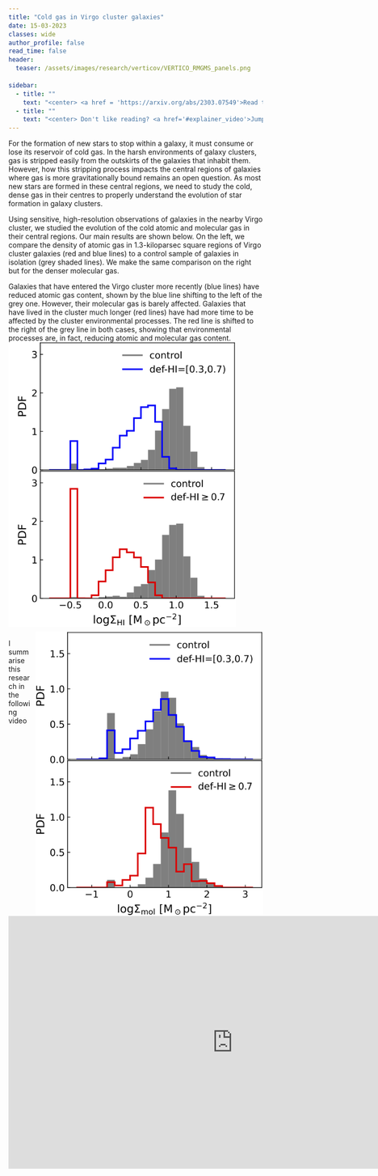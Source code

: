 ```yaml
---
title: "Cold gas in Virgo cluster galaxies" 
date: 15-03-2023
classes: wide
author_profile: false
read_time: false
header:
  teaser: /assets/images/research/verticov/VERTICO_RMGMS_panels.png

sidebar:
  - title: ""
    text: "<center> <a href = 'https://arxiv.org/abs/2303.07549'>Read the research paper here</a></center>"
  - title: ""
    text: "<center> Don't like reading? <a href='#explainer_video'>Jump to the video explanation</a> </center>"
---
```

<p>
For the formation of new stars to stop within a galaxy, it must consume or lose its reservoir of cold gas. 
In the harsh environments of galaxy clusters, gas is stripped easily from the outskirts of the galaxies that inhabit them. 
However, how this stripping process impacts the central regions of galaxies where gas is more gravitationally bound remains an open question. 
As most new stars are formed in these central regions, we need to study the cold, dense gas in their centres to properly understand the evolution of star formation in galaxy clusters. 
</p>

<p>
Using sensitive, high-resolution observations of galaxies in the nearby Virgo cluster, we studied the evolution of the cold atomic and molecular gas in their central regions. 
Our main results are shown below. 
On the left, we compare the density of atomic gas in 1.3-kiloparsec square regions of Virgo cluster galaxies (red and blue lines) to a control sample of galaxies in isolation (grey shaded lines). 
We make the same comparison on the right but for the denser molecular gas. 
</p>
<p>
Galaxies that have entered the Virgo cluster more recently (blue lines) have reduced atomic gas content, shown by the blue line shifting to the left of the grey one. However, their molecular gas is barely affected. 
Galaxies that have lived in the cluster much longer (red lines) have had more time to be affected by the cluster environmental processes. The red line is shifted to the right of the grey line in both cases, showing that environmental processes are, in fact, reducing atomic and molecular gas content.

<br>
<img src="/assets/images/research/verticov/sigmaHI_dists_inTR.png" alt="" width="450" align="left" style="margin: 0px 0px 10px 0px;">

<img src="/assets/images/research/verticov/sigmaMG_dists_inTR.png" alt="" width="450" align="right" style="margin: 0px 0px 0px 10px;"> 
<br clear=left>
</p>



<p>
I summarise this research in the following video
<br>

<a id="explainer_video"> <iframe width="888" height="500" src="https://youtu.be/7djMmVEpDVc" title="VERTICO V paper explainer" frameborder="0" allow="accelerometer; autoplay; clipboard-write; encrypted-media; gyroscope; picture-in-picture; web-share" allowfullscreen></iframe></a>
</p>













